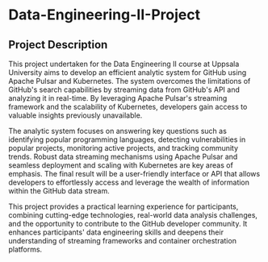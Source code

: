 # Data-Engineering-II-Project

## Project Description

This project undertaken for the Data Engineering II course at Uppsala University aims to develop an efficient analytic system for GitHub using Apache Pulsar and Kubernetes. The system overcomes the limitations of GitHub's search capabilities by streaming data from GitHub's API and analyzing it in real-time. By leveraging Apache Pulsar's streaming framework and the scalability of Kubernetes, developers gain access to valuable insights previously unavailable.

The analytic system focuses on answering key questions such as identifying popular programming languages, detecting vulnerabilities in popular projects, monitoring active projects, and tracking community trends. Robust data streaming mechanisms using Apache Pulsar and seamless deployment and scaling with Kubernetes are key areas of emphasis. The final result will be a user-friendly interface or API that allows developers to effortlessly access and leverage the wealth of information within the GitHub data stream.

This project provides a practical learning experience for participants, combining cutting-edge technologies, real-world data analysis challenges, and the opportunity to contribute to the GitHub developer community. It enhances participants' data engineering skills and deepens their understanding of streaming frameworks and container orchestration platforms.
